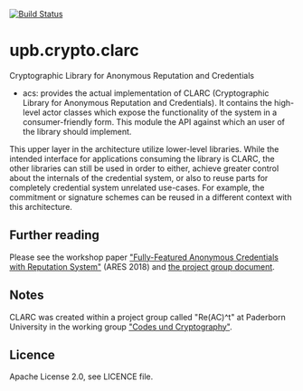 [![Build Status](https://travis-ci.com/upbcuk/upb.crypto.clarc.svg?branch=master)](https://travis-ci.com/upbcuk/upb.crypto.clarc)
# upb.crypto.clarc
Cryptographic Library for Anonymous Reputation and Credentials

* acs: provides the actual implementation of CLARC (Cryptographic Library for Anonymous Reputation and Credentials). It contains the high-level actor classes which expose the functionality of the system in a consumer-friendly form.
This module the API against which an user of the library should implement.

This upper layer in the architecture utilize lower-level libraries.
While the intended interface for applications consuming the library is CLARC, the other libraries can still be used in order to either, achieve greater control about the internals of the credential system, or also to reuse parts for completely credential system unrelated use-cases. For example, the commitment or signature schemes can be reused in a different context with this architecture.

## Further reading
Please see the workshop paper ["Fully-Featured Anonymous Credentials with Reputation System"](https://dl.acm.org/citation.cfm?id=3234517) (ARES 2018) and [the project group document](https://cs.uni-paderborn.de/fileadmin/informatik/fg/cuk/Lehre/Veranstaltungen/WS2016/ReACt/ReACt_documentation.pdf).

## Notes
CLARC was created within a project group called "Re(AC)^t" at Paderborn University in the working group ["Codes und Cryptography"](https://cs.uni-paderborn.de/en/cuk/research/).

## Licence
Apache License 2.0, see LICENCE file.
